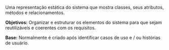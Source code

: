 Uma representação estática do sistema que mostra classes, seus atributos, métodos e relacionamentos.

**Objetivos:** Organizar e estruturar os elementos do sistema para que sejam reutilizáveis e coerentes com os requisitos.

**Base:** Normalmente é criado após identificar casos de uso e / ou histórias de usuário.